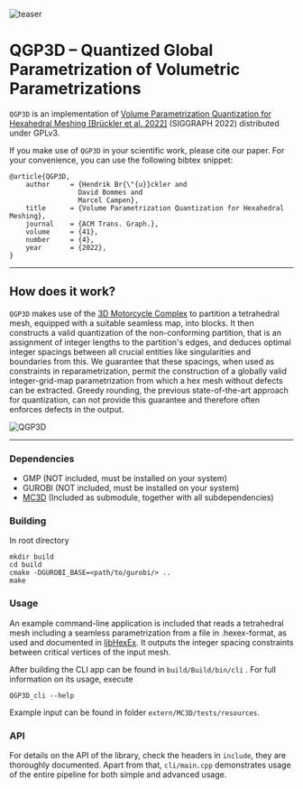 ![teaser](https://user-images.githubusercontent.com/38473042/167678103-ce292271-4962-4726-98c0-ea6cf376eb98.png)

# QGP3D – Quantized Global Parametrization of Volumetric Parametrizations

`QGP3D` is an implementation of [Volume Parametrization Quantization for Hexahedral Meshing \[Brückler et al. 2022\]](http://graphics.cs.uos.de/papers/Volume_Parametrization_Quantization-SIGGRAPH2022.pdf) (SIGGRAPH 2022) distributed under GPLv3.

If you make use of `QGP3D` in your scientific work, please cite our paper. For your convenience,
you can use the following bibtex snippet:

    @article{QGP3D,
        author     = {Hendrik Br{\"{u}}ckler and
                     David Bommes and
                     Marcel Campen},
        title      = {Volume Parametrization Quantization for Hexahedral Meshing},
        journal    = {ACM Trans. Graph.},
        volume     = {41},
        number     = {4},
        year       = {2022},
    }

***

## How does it work?

`QGP3D` makes use of the [3D Motorcycle Complex](https://github.com/HendrikBrueckler/MC3D) to partition a tetrahedral mesh, equipped with a suitable seamless map, into blocks.
It then constructs a valid quantization of the non-conforming partition, that is an assignment of integer lengths to the partition's edges, and deduces optimal integer spacings
between all crucial entities like singularities and boundaries from this.
We guarantee that these spacings, when used as constraints in reparametrization, permit the construction of a globally valid integer-grid-map parametrization
from which a hex mesh without defects can be extracted. Greedy rounding, the previous state-of-the-art approach for quantization, can not provide this guarantee and
therefore often enforces defects in the output.

![QGP3D](https://user-images.githubusercontent.com/38473042/167678775-2de020fd-1527-4e43-9350-fab9e6482ef2.png)


***

### Dependencies
- GMP (NOT included, must be installed on your system)
- GUROBI (NOT included, must be installed on your system)
- [MC3D](https://github.com/HendrikBrueckler/MC3D) (Included as submodule, together with all subdependencies)

### Building
In root directory

    mkdir build
    cd build
    cmake -DGUROBI_BASE=<path/to/gurobi/> ..
    make

### Usage
An example command-line application is included that reads a tetrahedral mesh including a seamless parametrization from a file in .hexex-format, as used and documented in [libHexEx](https://www.graphics.rwth-aachen.de/software/libHexEx/).
It outputs the integer spacing constraints between critical vertices of the input mesh.

After building the CLI app can be found in ```build/Build/bin/cli``` .
For full information on its usage, execute

    QGP3D_cli --help

Example input can be found in folder ```extern/MC3D/tests/resources```.

### API
For details on the API of the library, check the headers in ```include```, they are thoroughly documented. Apart from that, ```cli/main.cpp``` demonstrates usage of the entire pipeline for both simple and advanced usage.
